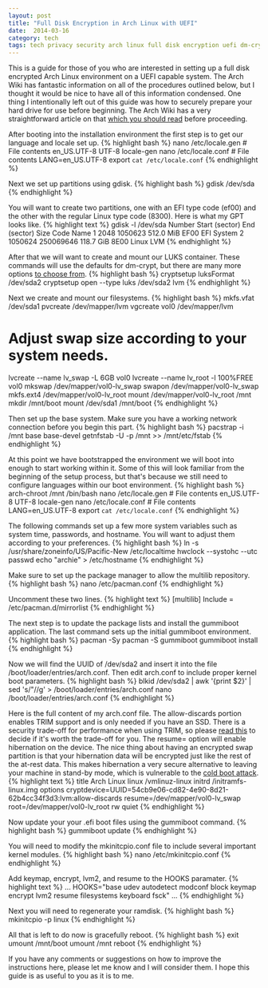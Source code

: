 ```yaml
---
layout: post
title: "Full Disk Encryption in Arch Linux with UEFI"
date:  2014-03-16
category: tech
tags: tech privacy security arch linux full disk encryption uefi dm-crypt
---
```


This is a guide for those of you who are interested in setting up a full disk encrypted Arch Linux environment on a UEFI capable system.  The Arch Wiki has fantastic information on all of the procedures outlined below, but I thought it would be nice to have all of this information condensed.  One thing I intentionally left out of this guide was how to securely prepare your hard drive for use before beginning.  The Arch Wiki has a very straightforward article on that [which you should read][1] before proceeding.

After booting into the installation environment the first step is to get our language and locale set up.
{% highlight bash %}
nano /etc/locale.gen
	# File contents
    en_US.UTF-8 UTF-8
locale-gen
nano /etc/locale.conf
	# File contents
    LANG=en_US.UTF-8
export `cat /etc/locale.conf`
{% endhighlight %}

Next we set up partitions using gdisk.
{% highlight bash %}
gdisk /dev/sda
{% endhighlight %}

You will want to create two partitions, one with an EFI type code (ef00) and the other with the regular Linux type code (8300).  Here is what my GPT looks like.
{% highlight text %}
gdisk -l /dev/sda
Number  Start (sector)    End (sector)  Size       Code  Name
   1            2048         1050623   512.0 MiB   EF00  EFI System
   2         1050624       250069646   118.7 GiB   8E00  Linux LVM
{% endhighlight %}

After that we will want to create and mount our LUKS container.  These commands will use the defaults for dm-crypt, but there are many more options [to choose from][2].
{% highlight bash %}
cryptsetup luksFormat /dev/sda2
cryptsetup open --type luks /dev/sda2 lvm
{% endhighlight %}

Next we create and mount our filesystems.
{% highlight bash %}
mkfs.vfat /dev/sda1
pvcreate /dev/mapper/lvm
vgcreate vol0 /dev/mapper/lvm
# Adjust swap size according to your system needs.
lvcreate --name lv_swap -L 6GB vol0
lvcreate --name lv_root -l 100%FREE vol0
mkswap /dev/mapper/vol0-lv_swap
swapon /dev/mapper/vol0-lv_swap
mkfs.ext4 /dev/mapper/vol0-lv_root
mount /dev/mapper/vol0-lv_root /mnt
mkdir /mnt/boot
mount /dev/sda1 /mnt/boot
{% endhighlight %}

Then set up the base system.  Make sure you have a working network connection before you begin this part.
{% highlight bash %}
pacstrap -i /mnt base base-devel
getnfstab -U -p /mnt >> /mnt/etc/fstab
{% endhighlight %}

At this point we have bootstrapped the environment we will boot into enough to start working within it.  Some of this will look familiar from the beginning of the setup process, but that's because we still need to configure languages within our boot environment.
{% highlight bash %}
arch-chroot /mnt /bin/bash
nano /etc/locale.gen
	# File contents
    en_US.UTF-8 UTF-8
locale-gen
nano /etc/locale.conf
	# File contents
    LANG=en_US.UTF-8
export `cat /etc/locale.conf`
{% endhighlight %}

The following commands set up a few more system variables such as system time, passwords, and hostname.  You will want to adjust them according to your preferences.
{% highlight bash %}
ln -s /usr/share/zoneinfo/US/Pacific-New /etc/localtime
hwclock --systohc --utc
passwd
echo "archie" > /etc/hostname
{% endhighlight %}

Make sure to set up the package manager to allow the multilib repository.
{% highlight bash %}
nano /etc/pacman.conf
{% endhighlight %}

Uncomment these two lines.
{% highlight text %}
[multilib]
Include = /etc/pacman.d/mirrorlist
{% endhighlight %}

The next step is to update the package lists and install the gummiboot application.  The last command sets up the initial gummiboot environment.
{% highlight bash %}
pacman -Sy
pacman -S gummiboot
gummiboot install
{% endhighlight %}

Now we will find the UUID of /dev/sda2 and insert it into the file /boot/loader/entries/arch.conf.  Then edit arch.conf to include proper kernel boot parameters.
{% highlight bash %}
blkid /dev/sda2 | awk '{print $2}' | sed 's/"//g' > /boot/loader/entries/arch.conf
nano /boot/loader/entries/arch.conf
{% endhighlight %}

Here is the full content of my arch.conf file.  The allow-discards portion enables TRIM support and is only needed if you have an SSD.  There is a security trade-off for performance when using TRIM, so please [read this][3] to decide if it's worth the trade-off for you.  The resume= option will enable hibernation on the device.  The nice thing about having an encrypted swap partition is that your hibernation data will be encrypted just like the rest of the at-rest data.  This makes hibernation a very secure alternative to leaving your machine in stand-by mode, which is vulnerable to the [cold boot attack][4].
{% highlight text %}
title		Arch Linux
linux		/vmlinuz-linux
initrd		/initramfs-linux.img
options 	cryptdevice=UUID=54cb9e06-cd82-4e90-8d21-62b4cc34f3d3:lvm:allow-discards resume=/dev/mapper/vol0-lv_swap root=/dev/mapper/vol0-lv_root rw quiet
{% endhighlight %}

Now update your your .efi boot files using the gummiboot command.
{% highlight bash %}
gummiboot update
{% endhighlight %}

You will need to modify the mkinitcpio.conf file to include several important kernel modules.
{% highlight bash %}
nano /etc/mkinitcpio.conf
{% endhighlight %}

Add keymap, encrypt, lvm2, and resume to the HOOKS paramater.
{% highlight text %}
...
HOOKS="base udev autodetect modconf block keymap encrypt lvm2 resume filesystems keyboard fsck"
...
{% endhighlight %}

Next you will need to regenerate your ramdisk.
{% highlight bash %}
mkinitcpio -p linux
{% endhighlight %}

All that is left to do now is gracefully reboot.
{% highlight bash %}
exit
umount /mnt/boot
umount /mnt
reboot
{% endhighlight %}

If you have any comments or suggestions on how to improve the instructions here, please let me know and I will consider them.  I hope this guide is as useful to you as it is to me.

[1]: https://wiki.archlinux.org/index.php/Dm-crypt/Drive_Preparation "dm-crypt/Drive Preparation"
[2]: https://wiki.archlinux.org/index.php/Dm-crypt/Device_Encryption "dm-crypt/Device Encryption"
[3]: https://wiki.archlinux.org/index.php/Dm-crypt/Specialties#Discard.2FTRIM_support_for_solid_state_drives_.28SSD.29 "Discard/TRIM support for solid state drives (SSD)"
[4]: http://en.wikipedia.org/wiki/Cold_boot_attack "Cold boot attack article on wikipedia"
